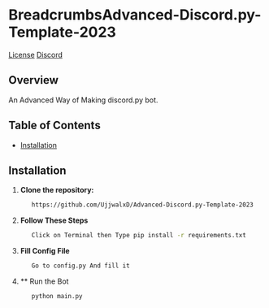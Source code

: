 # BreadcrumbsAdvanced-Discord.py-Template-2023

[License](https://winkleop.me)
[Discord](https://discord.gg/winklebot)

## Overview

An Advanced Way of Making discord.py bot.

## Table of Contents

- [Installation](#installation)


## Installation

1. **Clone the repository:**
   ```bash
      https://github.com/UjjwalxD/Advanced-Discord.py-Template-2023
2. **Follow These Steps**
   ```bash
      Click on Terminal then Type pip install -r requirements.txt
3. **Fill Config File**
   ```bash
      Go to config.py And fill it
4. ** Run the Bot
   ```bash
      python main.py

